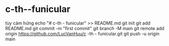 # c-th--funicular
tùy cảm hứng
echo "# c-th - funicular" >> README.md 
git init 
git add README.md 
git commit -m "first commit" 
git branch -M main 
git remote add origin https://github.com/LucVanHuu/c -th - funicular.git
 git push -u origin main
